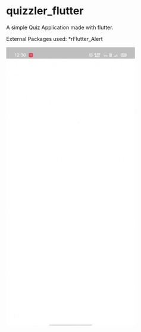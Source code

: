 # quizzler_flutter

A simple Quiz Application made with flutter.

External Packages used: 
  *rFlutter_Alert

 ![Finished App](https://github.com/Aashu-Jha/Images/blob/main/20201225_123519.gif)
  
